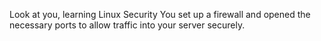 Look at you, learning Linux Security
You set up a firewall and opened the necessary ports to allow traffic into your server securely.